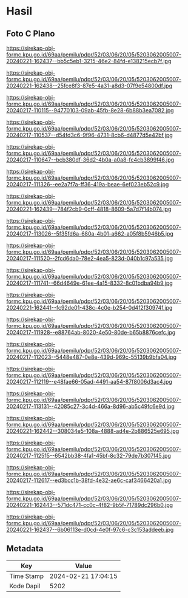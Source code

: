 # Hasil

## Foto C Plano

https://sirekap-obj-formc.kpu.go.id/69aa/pemilu/pdpr/52/03/06/20/05/5203062005007-20240221-162437--bb5c5eb1-3215-46e2-84fd-e138215ecb7f.jpg

https://sirekap-obj-formc.kpu.go.id/69aa/pemilu/pdpr/52/03/06/20/05/5203062005007-20240221-162438--25fce8f3-87e5-4a31-a8d3-07f9e54800df.jpg

https://sirekap-obj-formc.kpu.go.id/69aa/pemilu/pdpr/52/03/06/20/05/5203062005007-20240217-110115--94770103-09ab-45fb-8e28-6b88b3ea7082.jpg

https://sirekap-obj-formc.kpu.go.id/69aa/pemilu/pdpr/52/03/06/20/05/5203062005007-20240217-110537--d54fd3c6-9f96-4731-8cb6-d4877d5e42bf.jpg

https://sirekap-obj-formc.kpu.go.id/69aa/pemilu/pdpr/52/03/06/20/05/5203062005007-20240217-110647--bcb380df-36d2-4b0a-a0a8-fc4cb3899f46.jpg

https://sirekap-obj-formc.kpu.go.id/69aa/pemilu/pdpr/52/03/06/20/05/5203062005007-20240217-111326--ee2a7f7a-ff36-419a-beae-6ef023eb52c9.jpg

https://sirekap-obj-formc.kpu.go.id/69aa/pemilu/pdpr/52/03/06/20/05/5203062005007-20240221-162439--784f2cb9-0cff-4818-8609-5a7d7f14b074.jpg

https://sirekap-obj-formc.kpu.go.id/69aa/pemilu/pdpr/52/03/06/20/05/5203062005007-20240217-113026--5f35fd6a-680a-4b01-a662-a05f8b5946b5.jpg

https://sirekap-obj-formc.kpu.go.id/69aa/pemilu/pdpr/52/03/06/20/05/5203062005007-20240217-111520--2fcd6da0-78e2-4ea5-823d-040b1c97a535.jpg

https://sirekap-obj-formc.kpu.go.id/69aa/pemilu/pdpr/52/03/06/20/05/5203062005007-20240217-111741--66d4649e-61ee-4a15-8332-8c01bdba94b9.jpg

https://sirekap-obj-formc.kpu.go.id/69aa/pemilu/pdpr/52/03/06/20/05/5203062005007-20240221-162441--fc92de01-438c-4c0e-b254-0d4f2f30974f.jpg

https://sirekap-obj-formc.kpu.go.id/69aa/pemilu/pdpr/52/03/06/20/05/5203062005007-20240217-111928--e88764ab-8020-4e50-80de-b65b8876cefc.jpg

https://sirekap-obj-formc.kpu.go.id/69aa/pemilu/pdpr/52/03/06/20/05/5203062005007-20240217-112023--5448e487-0e8e-439d-969c-55139b9bfa04.jpg

https://sirekap-obj-formc.kpu.go.id/69aa/pemilu/pdpr/52/03/06/20/05/5203062005007-20240217-112119--e48fae66-05ad-4491-aa54-87f8006d3ac4.jpg

https://sirekap-obj-formc.kpu.go.id/69aa/pemilu/pdpr/52/03/06/20/05/5203062005007-20240217-113131--42085c27-3c4d-466a-8d96-ab5c49fc6e9d.jpg

https://sirekap-obj-formc.kpu.go.id/69aa/pemilu/pdpr/52/03/06/20/05/5203062005007-20240221-162442--308034e5-108a-4888-ad4e-2b886525e695.jpg

https://sirekap-obj-formc.kpu.go.id/69aa/pemilu/pdpr/52/03/06/20/05/5203062005007-20240217-112515--6542bb38-4fa1-45bf-8c32-79de7b307f45.jpg

https://sirekap-obj-formc.kpu.go.id/69aa/pemilu/pdpr/52/03/06/20/05/5203062005007-20240217-112617--ed3bcc1b-38fd-4e32-ae6c-caf3466420a1.jpg

https://sirekap-obj-formc.kpu.go.id/69aa/pemilu/pdpr/52/03/06/20/05/5203062005007-20240221-162443--571dc471-cc0c-4f82-9b5f-71789dc296b0.jpg

https://sirekap-obj-formc.kpu.go.id/69aa/pemilu/pdpr/52/03/06/20/05/5203062005007-20240221-162437--6b06113e-d0cd-4e0f-97c6-c3c153addeeb.jpg


## Metadata

| Key        | Value               |
| ---------- | ------------------- |
| Time Stamp | 2024-02-21 17:04:15 |
| Kode Dapil | 5202                |



